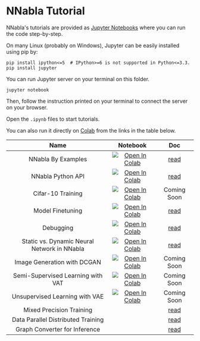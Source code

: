 # NNabla Tutorial

NNabla's tutorials are provided as [Jupyter Notebooks](http://jupyter.org/)
where you can run the code step-by-step.

On many Linux (probably on Windows), Jupyter can be easily installed using pip by:

```shell
pip install ipython<=5  # IPython>=6 is not supported in Python<=3.3.
pip install jupyter
```


You can run Jupyter server on your terminal on this folder.

```shell
jupyter notebook
```

Then, follow the instruction printed on your terminal to connect the server
on your browser.

Open the `.ipynb` files to start tutorials.


You can also run it directly on [Colab](https://colab.research.google.com/) from the links in the table below.


| Name        | Notebook           | Doc  |
|:------------------------------------------------:|:-------------:|:-----:|
| NNabla By Examples      | [![Open In Colab](https://colab.research.google.com/assets/colab-badge.svg)](https://colab.research.google.com/github/sony/nnabla/blob/master/tutorial/by_examples.ipynb) | [read](https://nnabla.readthedocs.io/en/latest/python/tutorial/by_examples.html) |
| NNabla Python API     | [![Open In Colab](https://colab.research.google.com/assets/colab-badge.svg)](https://colab.research.google.com/github/sony/nnabla/blob/master/tutorial/python_api.ipynb) | [read](https://nnabla.readthedocs.io/en/latest/python/tutorial/python_api.html) |
| Cifar-10 Training     | [![Open In Colab](https://colab.research.google.com/assets/colab-badge.svg)](https://colab.research.google.com/github/sony/nnabla/blob/master/tutorial/cifar10_classification.ipynb) | Coming Soon |
| Model Finetuning      | [![Open In Colab](https://colab.research.google.com/assets/colab-badge.svg)](https://colab.research.google.com/github/sony/nnabla/blob/master/tutorial/model_finetuning.ipynb) | [read](https://nnabla.readthedocs.io/en/latest/python/tutorial/model_finetuning.html) |
| Debugging      | [![Open In Colab](https://colab.research.google.com/assets/colab-badge.svg)](https://colab.research.google.com/github/sony/nnabla/blob/master/tutorial/debugging.ipynb) | [read](https://nnabla.readthedocs.io/en/latest/python/tutorial/debugging.html) |
| Static vs. Dynamic Neural Network in NNabla      | [![Open In Colab](https://colab.research.google.com/assets/colab-badge.svg)](https://colab.research.google.com/github/sony/nnabla/blob/master/tutorial/dynamic_and_static_nn.ipynb) | [read](https://nnabla.readthedocs.io/en/latest/python/tutorial/dynamic_and_static_nn.html) |
| Image Generation with DCGAN     | [![Open In Colab](https://colab.research.google.com/assets/colab-badge.svg)](https://colab.research.google.com/github/sony/nnabla/blob/master/tutorial/dcgan_image_generation.ipynb) | Coming Soon |
| Semi-Supervised Learning with VAT     | [![Open In Colab](https://colab.research.google.com/assets/colab-badge.svg)](https://colab.research.google.com/github/sony/nnabla/blob/master/tutorial/vat_semi_supervised_learning.ipynb) | Coming Soon |
| Unsupervised Learning with VAE     | [![Open In Colab](https://colab.research.google.com/assets/colab-badge.svg)](https://colab.research.google.com/github/sony/nnabla/blob/master/tutorial/vae_unsupervised_learning.ipynb) | Coming Soon |
| Mixed Precision Training      |  | [read](https://nnabla.readthedocs.io/en/latest/python/tutorial/mixed_precision_training.html) |
| Data Parallel Distributed Training      |  | [read](https://nnabla.readthedocs.io/en/latest/python/tutorial/multi_device_training.html) |
| Graph Converter for Inference      |  | [read](https://nnabla.readthedocs.io/en/latest/python/tutorial/graph_converter_for_inference.html) |

